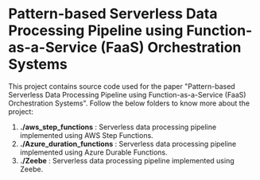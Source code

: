 # Pattern-based Serverless Data Processing Pipeline using Function-as-a-Service (FaaS) Orchestration Systems

This project contains source code used for the paper "Pattern-based Serverless Data Processing Pipeline using Function-as-a-Service (FaaS) Orchestration Systems". Follow the below folders to know more about the project:

1. **./aws_step_functions** : Serverless data processing pipeline implemented using AWS Step Functions.
2. **./Azure_duration_functions** : Serverless data processing pipeline implemented using Azure Durable Functions.
3. **./Zeebe** : Serverless data processing pipeline implemented using Zeebe.